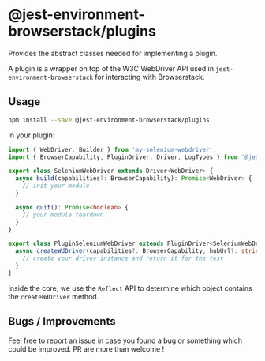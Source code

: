 # @jest-environment-browserstack/plugins

Provides the abstract classes needed for implementing a plugin.

A plugin is a wrapper on top of the W3C WebDriver API used in `jest-environment-browserstack` for interacting with Browserstack.

## Usage

```bash
npm install --save @jest-environment-browserstack/plugins
```

In your plugin:

```typescript
import { WebDriver, Builder } from 'my-selenium-webdriver';
import { BrowserCapability, PluginDriver, Driver, LogTypes } from '@jest-environment-browserstack/plugins';

export class SeleniumWebDriver extends Driver<WebDriver> {
  async build(capabilities?: BrowserCapability): Promise<WebDriver> {
    // init your module
  }

  async quit(): Promise<boolean> {
    // your module teardown
  }
}

export class PluginSeleniumWebDriver extends PluginDriver<SeleniumWebDriver> {
  async createWdDriver(capabilities?: BrowserCapability, hubUrl?: string): Promise<SeleniumWebDriver> {
    // create your driver instance and return it for the test
  }
}
```

Inside the core, we use the `Reflect` API to determine which object contains the `createWdDriver` method.

## Bugs / Improvements

Feel free to report an issue in case you found a bug or something which could be improved. PR are more than welcome !
